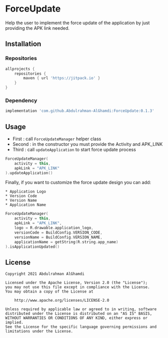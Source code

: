 # ForceUpdate

Help the user to implement the force update of the application by just providing the APK link needed.

## Installation

### Repositories

```groovy
allprojects {
    repositories {
        maven { url 'https://jitpack.io' }
    }
}
```
### Dependency
```groovy
implementation 'com.github.Abdulrahman-AlGhamdi:ForceUpdate:0.1.3'
```

## Usage

* First  : call `ForceUpdateManager` helper class
* Second : in the constructor you must provide the Activity and APK_LINK
* Third  : call `updateApplication` to start force update process

```kotlin
ForceUpdateManager(
    activity = this,
    apkLink = "APK_LINK"
).updateApplication()
```

Finally, if you want to customize the force update design you can add:

    * Application Logo
    * Version Code
    * Version Name
    * Application Name

```kotlin
ForceUpdateManager(
    activity = this,
    apkLink = "APK_LINK",
    logo = R.drawable.application_logo,
    versionCode = BuildConfig.VERSION_CODE,
    versionName = BuildConfig.VERSION_NAME,
    applicationName = getString(R.string.app_name)
).isApplicationUpdated()
```

## License

```
Copyright 2021 Abdulrahman AlGhamdi

Licensed under the Apache License, Version 2.0 (the "License");
you may not use this file except in compliance with the License.
You may obtain a copy of the License at

    http://www.apache.org/licenses/LICENSE-2.0

Unless required by applicable law or agreed to in writing, software
distributed under the License is distributed on an "AS IS" BASIS,
WITHOUT WARRANTIES OR CONDITIONS OF ANY KIND, either express or implied.
See the License for the specific language governing permissions and
limitations under the License.
```
